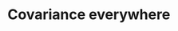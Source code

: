 # Covariance everywhere



<!-- FIXME: write this 


Subtyping and general covariance
  - ArrayStoreException in Java
  - Eiffel catcalls


-->